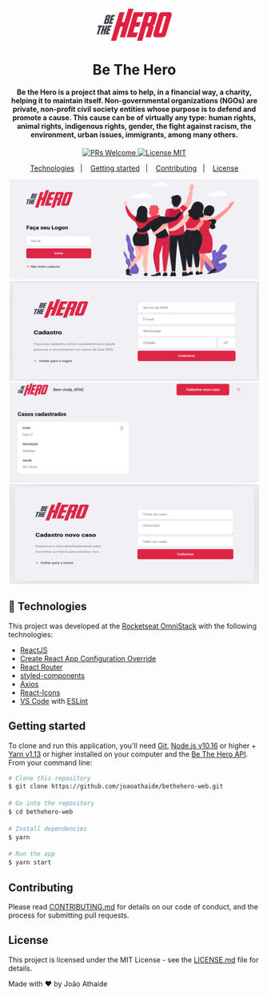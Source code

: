 <h1 align="center">
<br>
  <img src="src/assets/logo.svg" alt="GoBarber" width="150">
<br>
<br>
Be The Hero
</h1>

<h4 align="center">Be the Hero is a project that aims to help, in a financial way, a charity, helping it to maintain itself. Non-governmental organizations (NGOs) are private, non-profit civil society entities whose purpose is to defend and promote a cause. This cause can be of virtually any type: human rights, animal rights, indigenous rights, gender, the fight against racism, the environment, urban issues, immigrants, among many others.</h4>

<p align="center">
  <a href="http://makeapullrequest.com">
    <img src="https://img.shields.io/badge/PRs-welcome-brightgreen.svg?style=flat-square" alt="PRs Welcome">
  </a>
  <a href="https://opensource.org/licenses/MIT">
    <img src="https://img.shields.io/badge/license-MIT-blue.svg?style=flat-square" alt="License MIT">
  </a>
</p>

<p align="center">
  <a href="#rocket-technologies">Technologies</a>&nbsp;&nbsp;&nbsp;|&nbsp;&nbsp;&nbsp;
  <a href="#getting-started">Getting started</a>&nbsp;&nbsp;&nbsp;|&nbsp;&nbsp;&nbsp;
  <a href="#contributing">Contributing</a>&nbsp;&nbsp;&nbsp;|&nbsp;&nbsp;&nbsp;
  <a href="#license">License</a>
</p>

<p align="center">
 <img src="images/login.png" height="200"
 width="500" alt="logon">
  <br>
  <img src="images/cadastro.png" height="200"
 width="500" alt="register">
  <br>
  <img src="images/index.png" height="200"
 width="500" alt="index">
  <br>
  <img src="images/incidente.png" height="200"
 width="500" alt="incident">
  <br>
</p>

## :rocket: Technologies

This project was developed at the [Rocketseat OmniStack]() with the following technologies:

- [ReactJS](https://reactjs.org/)
- [Create React App Configuration Override](https://github.com/sharegate/craco)
- [React Router](https://github.com/ReactTraining/react-router)
- [styled-components](https://www.styled-components.com/)
- [Axios](https://github.com/axios/axios)
- [React-Icons](http://react-icons.github.io/react-icons/)
- [VS Code](https://code.visualstudio.com) with [ESLint](https://marketplace.visualstudio.com/items?itemName=dbaeumer.vscode-eslint)

## Getting started

To clone and run this application, you'll need [Git](https://git-scm.com), [Node.js v10.16](https://nodejs.org/en/) or higher + [Yarn v1.13](https://yarnpkg.com/) or higher installed on your computer and the [Be The Hero API](https://github.com/joaoathaide/bethehero-api-server). From your command line:

```bash
# Clone this repository
$ git clone https://github.com/joaoathaide/bethehero-web.git

# Go into the repository
$ cd bethehero-web

# Install dependencies
$ yarn

# Run the app
$ yarn start
```

## Contributing

Please read [CONTRIBUTING.md](CONTRIBUTING.md) for details on our code of conduct, and the process for submitting pull requests.

## License

This project is licensed under the MIT License - see the [LICENSE.md](LICENSE.md) file for details.

Made with ♥ by João Athaide
